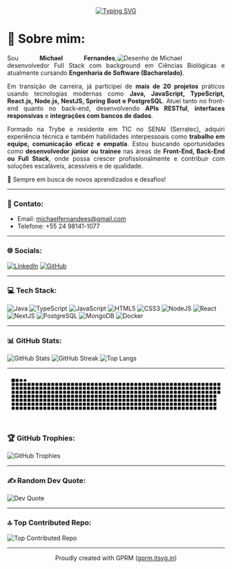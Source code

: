 <div align="center">
  <a href="https://git.io/typing-svg">
    <img src="https://readme-typing-svg.herokuapp.com?font=Fira+Code&size=30&pause=1000&color=28910F&background=FF1FFD00&width=435&lines=Hello!+Welcome+!!;I'm+Michael+Fernandes!" alt="Typing SVG" />
  </a>
</div>

<div align="justify">
<h1>💫 Sobre mim:</h1>

<img src="https://github.com/michaelfernan/michaelfernan/assets/111091339/099f1502-7121-4c9b-bf8a-dc69a29cdc74" width="250px" align="right" alt="Desenho de Michael" style="border-radius: 100px;">

Sou <strong>Michael Fernandes</strong>, desenvolvedor Full Stack com background em Ciências Biológicas e atualmente cursando <strong>Engenharia de Software (Bacharelado)</strong>.

Em transição de carreira, já participei de <strong>mais de 20 projetos</strong> práticos usando tecnologias modernas como <strong>Java, JavaScript, TypeScript, React.js, Node.js, NestJS, Spring Boot e PostgreSQL</strong>. Atuei tanto no front-end quanto no back-end, desenvolvendo <strong>APIs RESTful</strong>, <strong>interfaces responsivas</strong> e <strong>integrações com bancos de dados</strong>.

Formado na Trybe e residente em TIC no SENAI (Serratec), adquiri experiência técnica e também habilidades interpessoais como <strong>trabalho em equipe, comunicação eficaz e empatia</strong>. Estou buscando oportunidades como <strong>desenvolvedor júnior ou trainee</strong> nas áreas de <strong>Front-End, Back-End ou Full Stack</strong>, onde possa crescer profissionalmente e contribuir com soluções escaláveis, acessíveis e de qualidade.

🚀 Sempre em busca de novos aprendizados e desafios!
</div>

---

### 📧 Contato:

- Email: michaelfernandees@gmail.com  
- Telefone: +55 24 98141-1077

---

### 🌐 Socials:

[![LinkedIn](https://img.shields.io/badge/LinkedIn-%230077B5.svg?logo=linkedin&logoColor=white)](https://linkedin.com/in/fernandes-michael)
[![GitHub](https://img.shields.io/badge/GitHub-181717?style=flat&logo=github&logoColor=white)](https://github.com/michaelfernan)

---

### 💻 Tech Stack:

![Java](https://img.shields.io/badge/java-%23ED8B00.svg?style=for-the-badge&logo=java&logoColor=white)
![TypeScript](https://img.shields.io/badge/typescript-%23007ACC.svg?style=for-the-badge&logo=typescript&logoColor=white)
![JavaScript](https://img.shields.io/badge/javascript-%23323330.svg?style=for-the-badge&logo=javascript&logoColor=%23F7DF1E)
![HTML5](https://img.shields.io/badge/html5-%23E34F26.svg?style=for-the-badge&logo=html5&logoColor=white)
![CSS3](https://img.shields.io/badge/css3-%231572B6.svg?style=for-the-badge&logo=css3&logoColor=white)
![NodeJS](https://img.shields.io/badge/node.js-6DA55F?style=for-the-badge&logo=node.js&logoColor=white)
![React](https://img.shields.io/badge/react-%2320232a.svg?style=for-the-badge&logo=react&logoColor=%2361DAFB)
![NextJS](https://img.shields.io/badge/next.js-black?style=for-the-badge&logo=next.js&logoColor=white)
![PostgreSQL](https://img.shields.io/badge/postgresql-%23316192.svg?style=for-the-badge&logo=postgresql&logoColor=white)
![MongoDB](https://img.shields.io/badge/mongodb-%234ea94b.svg?style=for-the-badge&logo=mongodb&logoColor=white)
![Docker](https://img.shields.io/badge/docker-%230db7ed.svg?style=for-the-badge&logo=docker&logoColor=white)

---

### 📊 GitHub Stats:

![GitHub Stats](https://github-readme-stats.vercel.app/api?username=michaelfernan&theme=vue-dark&hide_border=false&include_all_commits=true&count_private=false)
![GitHub Streak](https://github-readme-streak-stats.herokuapp.com/?user=michaelfernan&theme=vue-dark&hide_border=false)
![Top Langs](https://github-readme-stats.vercel.app/api/top-langs/?username=michaelfernan&theme=vue-dark&hide_border=false&layout=compact)

---


<p align="center">
  <img src="https://github.com/michaelfernan/michaelfernan/blob/output/github-contribution-grid-snake.svg" alt="Snake animation" />
</p>


### 🏆 GitHub Trophies:

![GitHub Trophies](https://github-profile-trophy.vercel.app/?username=michaelfernan&theme=radical&no-frame=false&no-bg=true&margin-w=4)

---

### ✍️ Random Dev Quote:

![Dev Quote](https://quotes-github-readme.vercel.app/api?type=horizontal&theme=radical)

---

### 🔝 Top Contributed Repo:

![Top Contributed Repo](https://github-contributor-stats.vercel.app/api?username=michaelfernan&limit=5&theme=dark&combine_all_yearly_contributions=true)

---

<p align="center">Proudly created with GPRM (<a href="https://gprm.itsvg.in">gprm.itsvg.in</a>)</p>
